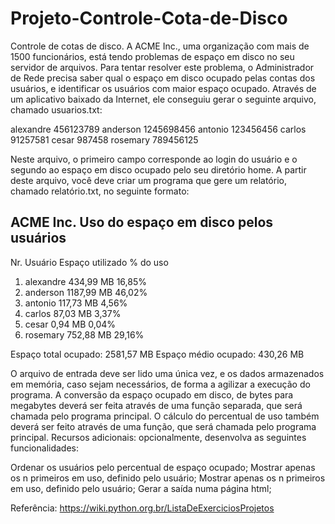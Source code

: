 # Projeto-Controle-Cota-de-Disco

Controle de cotas de disco. A ACME Inc., uma organização com mais de 1500 funcionários, está tendo problemas de espaço em disco no seu servidor de arquivos. Para tentar resolver este problema, o Administrador de Rede precisa saber qual o espaço em disco ocupado pelas contas dos usuários, e identificar os usuários com maior espaço ocupado. Através de um aplicativo baixado da Internet, ele conseguiu gerar o seguinte arquivo, chamado usuarios.txt:

alexandre       456123789
anderson        1245698456
antonio         123456456
carlos          91257581
cesar           987458
rosemary        789456125

Neste arquivo, o primeiro campo corresponde ao login do usuário e o segundo ao espaço em disco ocupado pelo seu diretório home. A partir deste arquivo, você deve criar um programa que gere um relatório, chamado relatório.txt, no seguinte formato:

ACME Inc.           Uso do espaço em disco pelos usuários
------------------------------------------------------------------------
Nr.  Usuário        Espaço utilizado     % do uso

1.    alexandre       434,99 MB            16,85%
2.    anderson       1187,99 MB            46,02%
3.    antonio         117,73 MB             4,56%
4.    carlos           87,03 MB             3,37%
5.    cesar             0,94 MB             0,04%
6.    rosemary        752,88 MB            29,16%

Espaço total ocupado: 2581,57 MB
Espaço médio ocupado: 430,26 MB

O arquivo de entrada deve ser lido uma única vez, e os dados armazenados em memória, caso sejam necessários, de forma a agilizar a execução do programa. A conversão da espaço ocupado em disco, de bytes para megabytes deverá ser feita através de uma função separada, que será chamada pelo programa principal. O cálculo do percentual de uso também deverá ser feito através de uma função, que será chamada pelo programa principal.
Recursos adicionais: opcionalmente, desenvolva as seguintes funcionalidades:

Ordenar os usuários pelo percentual de espaço ocupado;
Mostrar apenas os n primeiros em uso, definido pelo usuário;
Mostrar apenas os n primeiros em uso, definido pelo usuário;
Gerar a saída numa página html;

Referência:
https://wiki.python.org.br/ListaDeExerciciosProjetos